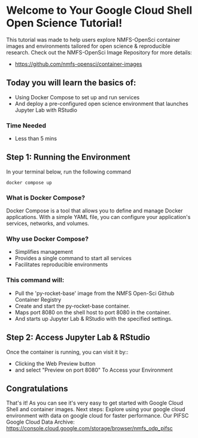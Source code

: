 # Welcome to Your Google Cloud Shell Open Science Tutorial!

This tutorial was made to help users explore NMFS-OpenSci container images and environments tailored for open science & reproducible research.
Check out the NMFS-OpenSci Image Repository for more details:
- https://github.com/nmfs-opensci/container-images

## Today you will learn the basics of:
- Using Docker Compose to set up and run services
- And deploy a pre-configured open science environment that launches Jupyter Lab with RStudio

### Time Needed
- Less than 5 mins

## Step 1: Running the Environment
In your terminal <walkthrough-cloud-shell-icon></walkthrough-cloud-shell-icon> below, run the following command
```
docker compose up
```
### What is Docker Compose?

Docker Compose is a tool that allows you to define and manage Docker applications. With a simple YAML file, you can configure your application's services, networks, and volumes.

### Why use Docker Compose?

- Simplifies management
- Provides a single command to start all services
- Facilitates reproducible environments

### This command will:
- Pull the 'py-rocket-base' image from the NMFS Open-Sci Github Container Registry
- Create and start the py-rocket-base container.
- Maps port 8080 on the shell host to port 8080 in the container.
- And starts up Jupyter Lab & RStudio with the specified settings.

## Step 2: Access Jupyter Lab & RStudio
Once the container is running, you can visit it by::
- Clicking the Web Preview button <walkthrough-web-preview-icon></walkthrough-web-preview-icon>
- and select "Preview on port 8080" To Access your Environment

## Congratulations
That's it! As you can see it's very easy to get started with Google Cloud Shell and container images.
<walkthrough-conclusion-trophy></walkthrough-conclusion-trophy>
Next steps:
Explore using your google cloud environment with data on google cloud for faster performance. Our PIFSC Google Cloud Data Archive: https://console.cloud.google.com/storage/browser/nmfs_odp_pifsc
